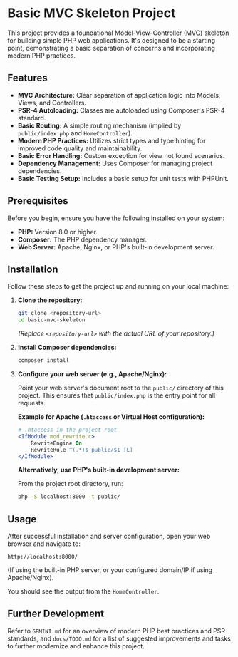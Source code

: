 # Basic MVC Skeleton Project

This project provides a foundational Model-View-Controller (MVC) skeleton for building simple PHP web applications. It's designed to be a starting point, demonstrating a basic separation of concerns and incorporating modern PHP practices.

## Features

*   **MVC Architecture:** Clear separation of application logic into Models, Views, and Controllers.
*   **PSR-4 Autoloading:** Classes are autoloaded using Composer's PSR-4 standard.
*   **Basic Routing:** A simple routing mechanism (implied by `public/index.php` and `HomeController`).
*   **Modern PHP Practices:** Utilizes strict types and type hinting for improved code quality and maintainability.
*   **Basic Error Handling:** Custom exception for view not found scenarios.
*   **Dependency Management:** Uses Composer for managing project dependencies.
*   **Basic Testing Setup:** Includes a basic setup for unit tests with PHPUnit.

## Prerequisites

Before you begin, ensure you have the following installed on your system:

*   **PHP:** Version 8.0 or higher.
*   **Composer:** The PHP dependency manager.
*   **Web Server:** Apache, Nginx, or PHP's built-in development server.

## Installation

Follow these steps to get the project up and running on your local machine:

1.  **Clone the repository:**

    ```bash
    git clone <repository-url>
    cd basic-mvc-skeleton
    ```

    *(Replace `<repository-url>` with the actual URL of your repository.)*

2.  **Install Composer dependencies:**

    ```bash
    composer install
    ```

3.  **Configure your web server (e.g., Apache/Nginx):**

    Point your web server's document root to the `public/` directory of this project. This ensures that `public/index.php` is the entry point for all requests.

    **Example for Apache (`.htaccess` or Virtual Host configuration):**
    ```apache
    # .htaccess in the project root
    <IfModule mod_rewrite.c>
        RewriteEngine On
        RewriteRule ^(.*)$ public/$1 [L]
    </IfModule>
    ```

    **Alternatively, use PHP's built-in development server:**

    From the project root directory, run:
    ```bash
    php -S localhost:8000 -t public/
    ```

## Usage

After successful installation and server configuration, open your web browser and navigate to:

```
http://localhost:8000/
```

(If using the built-in PHP server, or your configured domain/IP if using Apache/Nginx).

You should see the output from the `HomeController`.

## Further Development

Refer to `GEMINI.md` for an overview of modern PHP best practices and PSR standards, and `docs/TODO.md` for a list of suggested improvements and tasks to further modernize and enhance this project.
